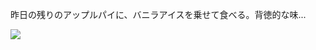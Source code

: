 昨日の残りのアップルパイに、バニラアイスを乗せて食べる。背徳的な味...

![](https://photos.apkas.net/medium/202412/20241222-162602.webp)
